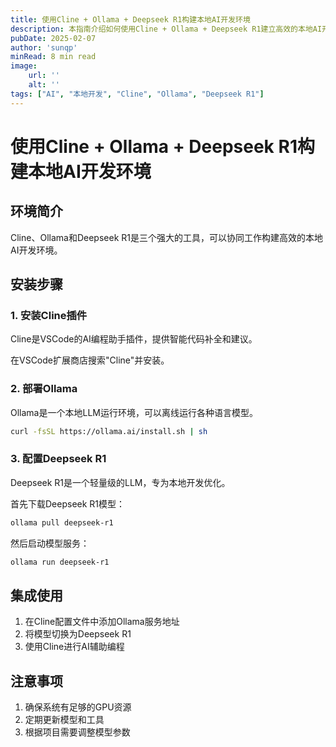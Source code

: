 ```yaml
---
title: 使用Cline + Ollama + Deepseek R1构建本地AI开发环境  
description: 本指南介绍如何使用Cline + Ollama + Deepseek R1建立高效的本地AI开发环境
pubDate: 2025-02-07
author: 'sunqp'
minRead: 8 min read
image:
    url: ''
    alt: ''
tags: ["AI", "本地开发", "Cline", "Ollama", "Deepseek R1"]
---
```


# 使用Cline + Ollama + Deepseek R1构建本地AI开发环境

## 环境简介
Cline、Ollama和Deepseek R1是三个强大的工具，可以协同工作构建高效的本地AI开发环境。

## 安装步骤
### 1. 安装Cline插件
Cline是VSCode的AI编程助手插件，提供智能代码补全和建议。

在VSCode扩展商店搜索"Cline"并安装。

### 2. 部署Ollama  
Ollama是一个本地LLM运行环境，可以离线运行各种语言模型。

```bash
curl -fsSL https://ollama.ai/install.sh | sh
```

### 3. 配置Deepseek R1
Deepseek R1是一个轻量级的LLM，专为本地开发优化。

首先下载Deepseek R1模型：

```bash
ollama pull deepseek-r1
```

然后启动模型服务：

```bash
ollama run deepseek-r1
```

## 集成使用
1. 在Cline配置文件中添加Ollama服务地址
2. 将模型切换为Deepseek R1
3. 使用Cline进行AI辅助编程

## 注意事项
1. 确保系统有足够的GPU资源
2. 定期更新模型和工具
3. 根据项目需要调整模型参数
